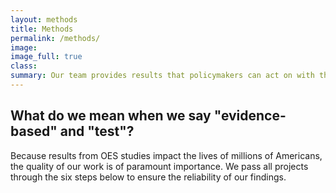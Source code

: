 ```yaml
---
layout: methods
title: Methods
permalink: /methods/
image:
image_full: true
class:
summary: Our team provides results that policymakers can act on with the highest degree of confidence.
---
```

## What do we mean when we say "evidence-based" and "test"?

Because results from OES studies impact the lives of millions of Americans, the quality of our work is of paramount importance. We pass all projects through the six steps below to ensure the reliability of our findings.


